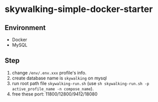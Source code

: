 # skywalking-simple-docker-starter

## Environment 

- Docker
- MySQL

## Step

1. change `/env/.env.xxx` profile's info.
2. create database name is `skywalking` on mysql
3. run root path file `skywalking-run.sh` (use `sh skywalking-run.sh -p active_profile_name -n compose_name`).
4. free these port: 11800/12800/9412/18080

